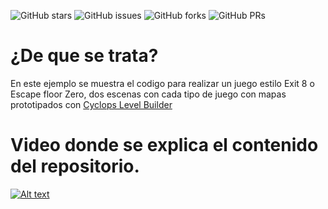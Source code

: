 ![GitHub stars](https://img.shields.io/github/stars/SnipFernandez/AsMadeExit8)
![GitHub issues](https://img.shields.io/github/issues/SnipFernandez/AsMadeExit8)
![GitHub forks](https://img.shields.io/github/forks/SnipFernandez/AsMadeExit8)
![GitHub PRs](https://img.shields.io/github/issues-pr/SnipFernandez/AsMadeExit8)

# ¿De que se trata?
En este ejemplo se muestra el codigo para realizar un juego estilo Exit 8 o Escape floor Zero, dos escenas con cada tipo de juego con mapas prototipados con [Cyclops Level Builder](https://github.com/blackears/cyclopsLevelBuilder)

# Video donde se explica el contenido del repositorio.
[![Alt text](https://img.youtube.com/vi/B1q6yAIb0Gk/0.jpg)](https://www.youtube.com/watch?v=B1q6yAIb0Gk)
